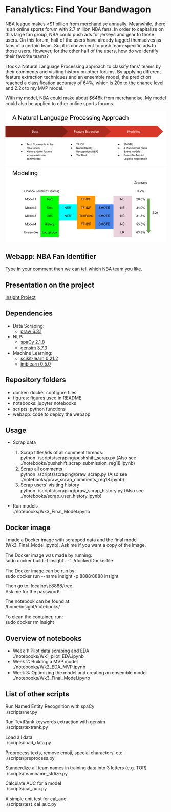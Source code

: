 # **Fanalytics: Find Your Bandwagon**

NBA league makes >$1 billion from merchandise annually. Meanwhile, there is an online sports forum with 2.7 million NBA fans. In order to capitalize on this large fan group, NBA could push ads for jerseys and gear to those users. On this forum, half of the users have already tagged themselves as fans of a certain team. So, it is convenient to push team-specific ads to those users. However, for the other half of the users, how do we identify their favorite teams?  

I took a Natural Language Processing approach to classify fans' teams by their comments and visiting history on other forums. By applying different feature extraction techniques and an ensemble model, the prediction reached a classification accuracy of 64%, which is 20x to the chance level and 2.2x to my MVP model.  

With my model, NBA could make about $648k from merchandise. My model could also be applied to other online sports forums.  

![approach](https://github.com/bearsun/insight_code/raw/master/figures/approach.png)
![performance](https://github.com/bearsun/insight_code/raw/master/figures/performance.png)

## Webapp: NBA Fan Identifier
[Type in your comment then we can tell which NBA team you like](http://datadriveway.me/).  

## Presentation on the project
[Insight Project](https://sites.google.com/site/liweisunpro/insight)  

## Dependencies
* Data Scraping:
  * [praw 6.3.1](https://praw.readthedocs.io/en/latest/)
* NLP:
  * [spaCy 2.1.8](https://spacy.io/)
  * [gensim 3.7.3](https://radimrehurek.com/gensim/)
* Machine Learning:
  * [scikit-learn 0.21.2](https://scikit-learn.org/stable/)
  * [imblearn 0.5.0](https://imbalanced-learn.readthedocs.io/en/stable/index.html)

## Repository folders
* docker: docker configure files
* figures: figures used in README
* notebooks: jupyter notebooks
* scripts: python functions
* webapp: code to deploy the webapp

## Usage
* Scrap data
  1. Scrap titles/ids of all comment threads:  
    python ./scripts/scraping/pushshift_scrap.py (Also see ./notebooks/pushshift_scrap_submission_reg18.ipynb)
  2. Scrap all comments  
    python ./scripts/scraping/praw_scrap.py (Also see ./notebooks/praw_scrap_comments_reg18.ipynb)
  3. Scrap users' visiting history  
    python ./scripts/scraping/praw_scrap_history.py (Also see ./notebooks/scrap_user_history.ipynb)

* Run models  
  ./notebooks/Wk3_Final_Model.ipynb

## Docker image
I made a Docker image with scrapped data and the final model (Wk3_Final_Model.ipynb). Ask me if you want a copy of the image.    


The Docker image was made by running:  
sudo docker build -t insight . -f ./docker/Dockerfile  


The Docker image can be run by:  
sudo docker run --name insight -p 8888:8888 insight  


Then go to: localhost:8888/tree  
Ask me for the password!  


The notebook can be found at:  
/home/insight/notebooks/  


To clean the container, run:  
sudo docker rm insight

## Overview of notebooks
* Week 1: Pilot data scraping and EDA  
  ./notebooks/Wk1_pilot_EDA.ipynb  
* Week 2: Building a MVP model  
  ./notebooks/Wk2_EDA_MVP.ipynb  
* Week 3: Optimizing the model and creating an ensemble model  
  ./notebooks/Wk3_Final_Model.ipynb  

## List of other scripts
Run Named Entity Recognition with spaCy  
./scripts/ner.py  

Run TextRank keywords extraction with gensim  
./scripts/textrank.py  

Load all data  
./scripts/load_data.py  

Preprocess texts, remove emoji, special charactors, etc.  
./scripts/preprocess.py  

Standerdize all team names in training data into 3 letters (e.g. TOR)  
./scripts/teamname_stdize.py  

Calculate AUC for a model  
./scripts/cal_auc.py  

A simple unit test for cal_auc  
./scripts/test_cal_auc.py  
